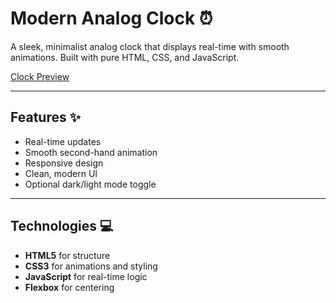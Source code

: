 # Modern Analog Clock ⏰

A sleek, minimalist analog clock that displays real-time with smooth animations. Built with pure HTML, CSS, and JavaScript.

[Clock Preview](https://modern-analog.netlify.app/) 

---

## Features ✨
- Real-time updates
- Smooth second-hand animation
- Responsive design
- Clean, modern UI
- Optional dark/light mode toggle 

---

## Technologies 💻
- **HTML5** for structure
- **CSS3** for animations and styling
- **JavaScript** for real-time logic
- **Flexbox** for centering
